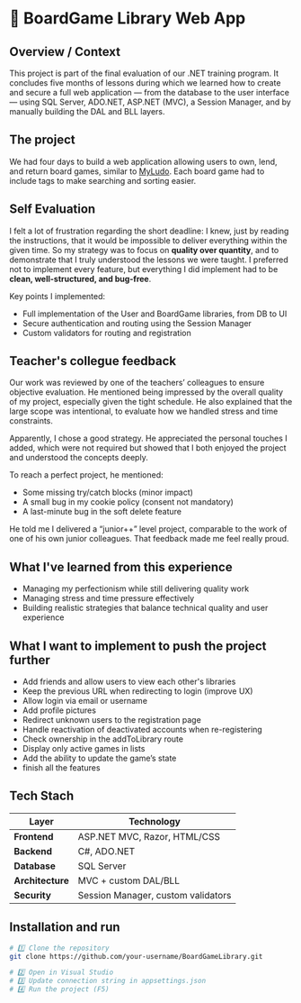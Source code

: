 # 🎲 BoardGame Library Web App
## Overview / Context
This project is part of the final evaluation of our .NET training program.
It concludes five months of lessons during which we learned how to create and secure a full web application — from the database to the user interface — using SQL Server, ADO.NET, ASP.NET (MVC), a Session Manager, and by manually building the DAL and BLL layers.

## The project
We had four days to build a web application allowing users to own, lend, and return board games, similar to [MyLudo](https://www.myludo.fr).
Each board game had to include tags to make searching and sorting easier.

## Self Evaluation 
I felt a lot of frustration regarding the short deadline: I knew, just by reading the instructions, that it would be impossible to deliver everything within the given time.
So my strategy was to focus on **quality over quantity**, and to demonstrate that I truly understood the lessons we were taught.
I preferred not to implement every feature, but everything I did implement had to be **clean, well-structured, and bug-free**.

Key points I implemented:
- Full implementation of the User and BoardGame libraries, from DB to UI
- Secure authentication and routing using the Session Manager
- Custom validators for routing and registration

## Teacher's collegue feedback
Our work was reviewed by one of the teachers’ colleagues to ensure objective evaluation.
He mentioned being impressed by the overall quality of my project, especially given the tight schedule.
He also explained that the large scope was intentional, to evaluate how we handled stress and time constraints.

Apparently, I chose a good strategy. He appreciated the personal touches I added, which were not required but showed that I both enjoyed the project and understood the concepts deeply.

To reach a perfect project, he mentioned:
- Some missing try/catch blocks (minor impact)
- A small bug in my cookie policy (consent not mandatory)
- A last-minute bug in the soft delete feature

He told me I delivered a “junior++” level project, comparable to the work of one of his own junior colleagues.
That feedback made me feel really proud.

## What I've learned from this experience
- Managing my perfectionism while still delivering quality work
- Managing stress and time pressure effectively
- Building realistic strategies that balance technical quality and user experience

## What I want to implement to push the project further
- Add friends and allow users to view each other's libraries
- Keep the previous URL when redirecting to login (improve UX)
- Allow login via email or username
- Add profile pictures
- Redirect unknown users to the registration page
- Handle reactivation of deactivated accounts when re-registering
- Check ownership in the addToLibrary route
- Display only active games in lists
- Add the ability to update the game’s state
- finish all the features

## Tech Stach

| Layer            | Technology                         |
| ---------------- | ---------------------------------- |
| **Frontend**     | ASP.NET MVC, Razor, HTML/CSS       |
| **Backend**      | C#, ADO.NET                        |
| **Database**     | SQL Server                         |
| **Architecture** | MVC + custom DAL/BLL               |
| **Security**     | Session Manager, custom validators |

## Installation and run
``` bash
# 1️⃣ Clone the repository
git clone https://github.com/your-username/BoardGameLibrary.git

# 2️⃣ Open in Visual Studio
# 3️⃣ Update connection string in appsettings.json
# 4️⃣ Run the project (F5)


```



